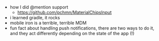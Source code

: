 * how I did @mention support
  * https://github.com/pchmn/MaterialChipsInput
* i learned gradle, it rocks
* mobile iron is a terrible, terrible MDM
* fun fact about handling push notifications, there are two ways to do it, and they act differently depending on the state of the app (!)
